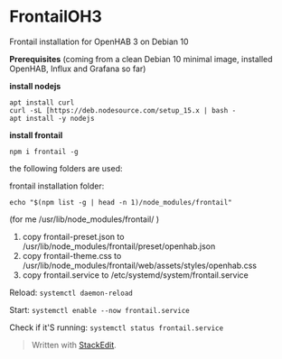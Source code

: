 # FrontailOH3

Frontail installation for OpenHAB 3 on Debian 10

**Prerequisites**
(coming from a clean Debian 10 minimal image, installed OpenHAB, Influx and Grafana so far)

**install nodejs**

    apt install curl
    curl -sL [https://deb.nodesource.com/setup_15.x | bash -
    apt install -y nodejs

**install frontail**

    npm i frontail -g

the following folders are used:

frontail installation folder: 

    echo "$(npm list -g | head -n 1)/node_modules/frontail"

(for me /usr/lib/node_modules/frontail/ )

 1. copy frontail-preset.json to
    /usr/lib/node_modules/frontail/preset/openhab.json
 2. copy frontail-theme.css to
    /usr/lib/node_modules/frontail/web/assets/styles/openhab.css
 3. copy frontail.service to /etc/systemd/system/frontail.service

Reload: `systemctl daemon-reload`

Start: `systemctl enable --now frontail.service`

Check if it'S running: `systemctl status frontail.service`


> Written with [StackEdit](https://stackedit.io/).
